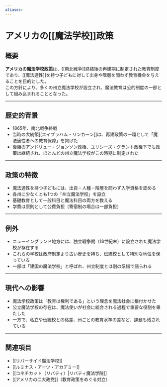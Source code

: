 ```yaml
---
aliases:
---
```

# アメリカの[[魔法学校]]政策

## 概要
**アメリカの魔法学校政策**は、[[南北戦争]]終結後の再建期に制定された教育制度であり、[[魔法適性]]を持つ子どもに対して出身や階層を問わず教育機会を与えることを目的とした。  
この方針により、多くの州立魔法学校が設立され、魔法教育は公的制度の一部として組み込まれることとなった。  

---

## 歴史的背景
- 1865年、南北戦争終戦  
- 当時の大統領[[エイブラハム・リンカーン]]は、再建政策の一環として「魔法適性者への教育保障」を掲げた  
- 後継のアンドリュー・ジョンソン政権、ユリシーズ・グラント政権下でも政策は継続され、ほとんどの州立魔法学校がこの時期に制定された  

---

## 政策の特徴
- 魔法適性を持つ子どもには、出自・人種・階層を問わず入学資格を認める  
- 各州に少なくとも1つの「州立魔法学校」を設立  
- 基礎教育として一般科目と魔法科目の両方を教える  
- 学費は原則として公費負担（寄宿制の場合は一部負担）  

---

## 例外
- ニューイングランド地方には、独立戦争期（18世紀末）に設立された魔法学校が存在する  
- これらの学校は政府制定より古い歴史を持ち、伝統校として特別な地位を保っている  
- 一部は「建国の魔法学校」と呼ばれ、州立制度とは別の系譜で語られる  

---

## 現代への影響
- 魔法学校政策は「教育は権利である」という理念を魔法社会に根付かせた  
- 公立魔法学校の存在は、魔法使いが社会に統合される過程で重要な役割を果たした  
- 一方で、私立や伝統校との格差、州ごとの教育水準の差など、課題も残されている  

---

## 関連項目
- [[リバーサイド魔法学校]]  
- [[ルミナス・アーツ・アカデミー]]  
- [[コネチカット（リバティ）|リバティ魔法学院]]
- [[アメリカの二大政党]]（教育政策をめぐる対立）  
